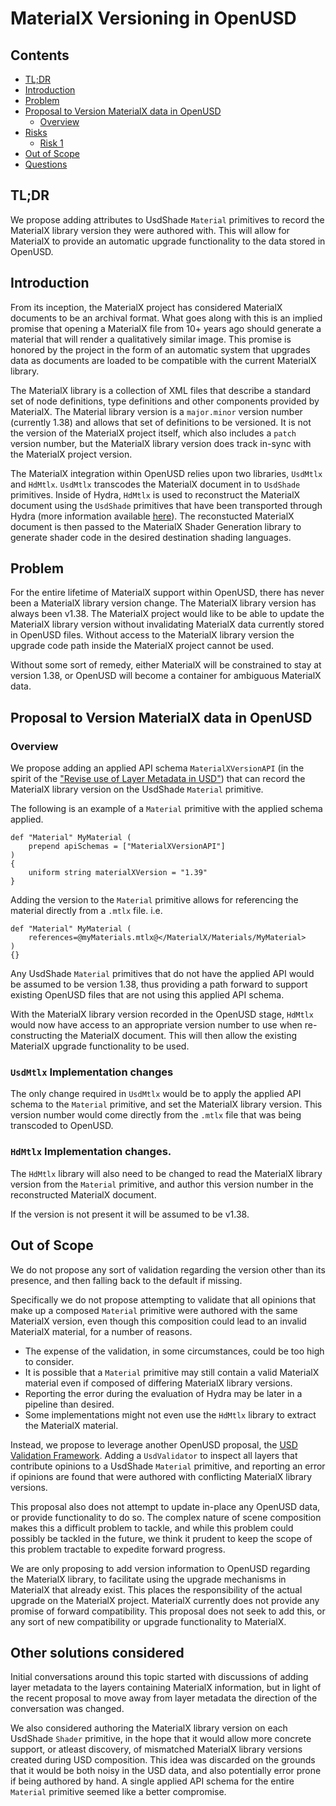 # MaterialX Versioning in OpenUSD

## Contents
- [TL;DR](#tldr)
- [Introduction](#introduction)
- [Problem](#problem)
- [Proposal to Version MaterialX data in OpenUSD](#proposal-to-version-materialx-data-in-openusd)
    - [Overview](#overview) 
- [Risks](#risks)
    - [Risk 1](#risk_1)
- [Out of Scope](#out-of-scope)
- [Questions](#questions)

## TL;DR
We propose adding attributes to UsdShade `Material` primitives to record the MaterialX library version they were authored
with. This will allow for MaterialX to provide an automatic upgrade functionality to the data stored in OpenUSD.

## Introduction
From its inception, the MaterialX project has considered MaterialX documents to be an archival format.  What goes along 
with this is an implied promise that opening a MaterialX file from 10+ years ago should generate a material that will 
render a qualitatively similar image.  This promise is honored by the project in the form of an automatic system that 
upgrades data as documents are loaded to be compatible with the current MaterialX library.

The MaterialX library is a collection of XML files that describe a standard set of node definitions, type definitions and 
other components provided by MaterialX.  The Material library version is a `major.minor` version number (currently 1.38) 
and allows that set of definitions to be versioned.  It is not the version of the MaterialX project itself, which also 
includes a `patch` version number, but the MaterialX library version does track in-sync with the MaterialX project version.

The MaterialX integration within OpenUSD relies upon two libraries, `UsdMtlx` and `HdMtlx`. `UsdMtlx` transcodes the 
MaterialX document in to `UsdShade` primitives. Inside of Hydra, `HdMtlx` is used to reconstruct the
MaterialX document using the `UsdShade` primitives that have been transported through Hydra (more information 
available [here](https://openusd.org/release/api/_page__material_x__in__hydra__u_s_d.html)). The reconstucted MaterialX 
document is then passed to the MaterialX Shader Generation library to generate shader code in the desired destination
shading languages.

## Problem
For the entire lifetime of MaterialX support within OpenUSD, there has never been a MaterialX library version change. The 
MaterialX library version has always been v1.38. The MaterialX project would like to be able to update the MaterialX 
library version without invalidating MaterialX data currently stored in OpenUSD files. Without access to the MaterialX 
library version the upgrade code path inside the MaterialX project cannot be used.

Without some sort of remedy, either MaterialX will be constrained to stay at version 1.38, or OpenUSD will become a 
container for ambiguous MaterialX data.  

## Proposal to Version MaterialX data in OpenUSD
### Overview
We propose adding an applied API schema `MaterialXVersionAPI` (in the spirit of the 
["Revise use of Layer Metadata in USD"](https://github.com/PixarAnimationStudios/OpenUSD-proposals/blob/main/proposals/revise_use_of_layer_metadata/README.md)) 
that can record the MaterialX library version on the UsdShade `Material` primitive.  

The following is an example of a `Material` primitive with the applied schema applied.
```
def "Material" MyMaterial ( 
    prepend apiSchemas = ["MaterialXVersionAPI"]
)
{
    uniform string materialXVersion = "1.39"
}
```

Adding the version to the `Material` 
primitive allows for referencing the material directly from a `.mtlx` file. i.e.

```
def "Material" MyMaterial (
    references=@myMaterials.mtlx@</MaterialX/Materials/MyMaterial>
)
{}
```

Any UsdShade `Material` primitives that do not have the applied API would be assumed to be version 1.38, thus providing a 
path forward to support existing OpenUSD files that are not using this applied API schema.

With the MaterialX library version recorded in the OpenUSD stage, `HdMtlx` would now have access to an appropriate 
version number to use when re-constructing the MaterialX document. This will then allow the existing MaterialX upgrade 
functionality to be used.

### `UsdMtlx` Implementation changes

The only change required in `UsdMtlx` would be to apply the applied API schema to the `Material` primitive, and set the
MaterialX library version.  This version number would come directly from the `.mtlx` file that was being transcoded to 
OpenUSD.

### `HdMtlx` Implementation changes.

The `HdMtlx` library will also need to be changed to read the MaterialX library version from the `Material` primitive, 
and author this version number in the reconstructed MaterialX document.

If the version is not present it will be assumed to be v1.38. 

## Out of Scope
We do not propose any sort of validation regarding the version other than its presence, and then falling back
to the default if missing. 

Specifically we do not propose attempting to validate that all opinions that make up a composed
`Material` primitive were authored with the same MaterialX version, even though this composition could lead to an
invalid MaterialX material, for a number of reasons.
* The expense of the validation, in some circumstances, could be too high to consider.
* It is possible that a `Material` primitive may still contain a valid MaterialX material even if composed of differing
  MaterialX library versions.
* Reporting the error during the evaluation of Hydra may be later in a pipeline than desired.
* Some implementations might not even use the `HdMtlx` library to extract the MaterialX material.

Instead, we propose to leverage another OpenUSD proposal, the [USD Validation Framework](https://github.com/PixarAnimationStudios/OpenUSD-proposals/tree/main/proposals/usd-validation-framework). Adding a `UsdValidator` to
inspect all layers that contribute opinions to a UsdShade `Material` primitive, and reporting an error if opinions are
found that were authored with conflicting MaterialX library versions.

This proposal also does not attempt to update in-place any OpenUSD data, or provide functionality to do so. The complex 
nature of scene composition makes this a difficult problem to tackle, and while this problem could possibly be tackled 
in the future, we think it prudent to keep the scope of this problem tractable to expedite forward progress.

We are only proposing to add version information to OpenUSD regarding the MaterialX library, to facilitate using the upgrade
mechanisms in MaterialX that already exist. This places the responsibility of the actual upgrade on the MaterialX project.
MaterialX currently does not provide any promise of forward compatibility. This proposal does not seek to add this, or 
any sort of new compatibility or upgrade functionality to MaterialX.

## Other solutions considered

Initial conversations around this topic started with discussions of adding layer metadata to the layers containing 
MaterialX information, but in light of the recent proposal to move away from layer metadata the direction of the 
conversation was changed.

We also considered authoring the MaterialX library version on each UsdShade `Shader` primitive, in the hope that it 
would allow more concrete support, or atleast discovery, of mismatched MaterialX library versions created during USD 
composition.  This idea was discarded on the grounds that it would be both noisy in the USD data, and also potentially 
error prone if being authored by hand. A single applied API schema for the entire `Material` primitive seemed like a 
better compromise.
